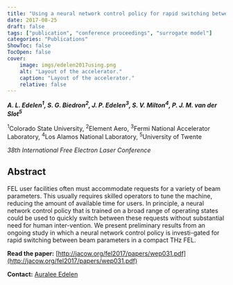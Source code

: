 ```yaml
---
title: "Using a neural network control policy for rapid switching between beam parameters in an FEL"
date: 2017-08-25
draft: false
tags: ["publication", "conference proceedings", "surrogate model"]
categories: "Publications"
ShowToc: false
TocOpen: false
cover:
    image: imgs/edelen2017using.png
    alt: "Layout of the accelerator."
    caption: "Layout of the accelerator."
    relative: false
---
```


_**A. L. Edelen<sup>1</sup>, S. G. Biedron<sup>2</sup>, J. P. Edelen<sup>3</sup>, S. V. Milton<sup>4</sup>, P. J. M. van der Slot<sup>5</sup>**_

<sup>1</sup>Colorado State University, <sup>2</sup>Element Aero, <sup>3</sup>Fermi National Accelerator Laboratory, <sup>4</sup>Los Alamos National Laboratory, <sup>5</sup>University of Twente

_38th International Free Electron Laser Conference_

## Abstract

FEL user facilities often must accommodate requests for a variety of beam parameters. This usually requires skilled operators to tune the machine, reducing the amount of available time for users. In principle, a neural network control policy that is trained on a broad range of operating states could be used to quickly switch between these requests without substantial need for human inter-vention. We present preliminary results from an ongoing study in which a neural network control policy is investi-gated for rapid switching between beam parameters in a compact THz FEL.

**Read the paper:** [http://jacow.org/fel2017/papers/wep031.pdf](http://jacow.org/fel2017/papers/wep031.pdf)

**Contact:**
[Auralee Edelen](mailto:auralee.l.morin@gmail.com)
